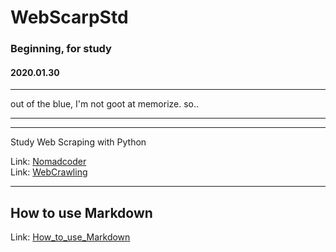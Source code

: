 # WebScarpStd  

### Beginning, for study   
#### 2020.01.30   
--------------------------------------------------------------
out of the blue, I'm not goot at memorize. 
so..

---------------------------------------------------------------
--------------------------------------------------------------

Study Web Scraping with Python

Link: [Nomadcoder](academy.nomadcoders.co/)   
Link: [WebCrawling](wikidocs.net/35928)

* * *

How to use Markdown
-------------------   
   
Link: [How_to_use_Markdown](https://gist.github.com/ihoneymon/652be052a0727ad59601)
